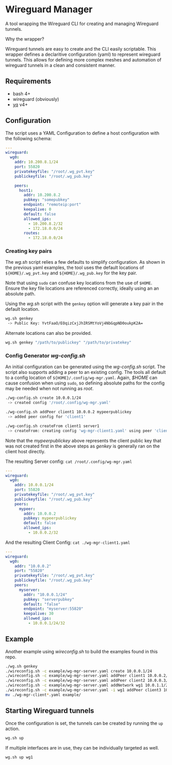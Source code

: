 Wireguard Manager
=================

A tool wrapping the Wireguard CLI for creating and managing 
Wireguard tunnels.

Why the wrapper?   

Wireguard tunnels are easy to create and the CLI easily scriptable. 
This wrapper defines a declaritive configuration (yaml) to represent 
wireguard tunnels. This allows for defining more complex meshes
and automation of wireguard tunnels in a clean and consistent manner.


## Requirements

- bash 4+
- wireguard (obviously)
- [yq](https://github.com/mikefarah/yq) v4+


## Configuration

The script uses a YAML Configuration to define a host configuration 
with the following schema:
```yaml
---
wireguard:
  wg0:
    addr: 10.200.8.1/24
    port: 55820
    privatekeyfile: "/root/.wg_pvt.key"
    publickeyfile: "/root/.wg_pub.key"

    peers:
      host1:
        addr: 10.200.8.2
        pubkey: "somepubkey"
        endpoint: "remoteip:port"
        keepalive: 0
        default: false
        allowed_ips:
          - 10.200.8.2/32
          - 172.18.0.0/24
        routes:
          - 172.18.0.0/24
```

### Creating key pairs

The *wg.sh* script relies a few defaults to simplify configuration.
As shown in the previous yaml examples, the tool uses the default
locations of `${HOME}/.wg_pvt.key` and `${HOME}/.wg_pub.key` for
the key pair.

Note that using `sudo` can confuse key locations
from the use of `$HOME`. Ensure the key file locations are referenced 
correctly, ideally using an an absolute path.

Using the *wg.sh* script with the `genkey` option will generate a key pair
in the default location.
```sh
wg.sh genkey
 -> Public Key: YvtFaaO/EOqizCxjJhIRSMtYoVj4NbGqpND0oukpK2A=
```

Alternate locations can also be provided.
```sh
wg.sh genkey "/path/to/publickey" "/path/to/privatekey"
```

### Config Generator *wg-config.sh*

An initial configuration can be generated using the *wg-config.sh* script.
The script also supports adding a peer to an existing config. The tools all
default to a config location of `${HOME}/.config/wg-mgr.yaml`. Again, 
*$HOME* can cause confusion when using `sudo`, so defining absolute paths 
for the config may be needed when not running as *root*.
```sh
./wg-config.sh create 10.0.0.1/24
 -> created config '/root/.config/wg-mgr.yaml'

./wg-config.sh addPeer client1 10.0.0.2 mypeerpublickey
 -> added peer config for 'client1'

./wg-config.sh createFrom client1 server1
 -> createFrom: creating config 'wg-mgr-client1.yaml' using peer 'client1'
```

Note that the *mypeerpublickey* above represents the client public key 
that was not created first in the above steps as *genkey* is generally 
ran on the client host directly.


The resulting Server config: `cat /root/.config/wg-mgr.yaml`
```yaml
---
wireguard:
  wg0:
    addr: 10.0.0.1/24
    port: 55820
    privatekeyfile: "/root/.wg_pvt.key"
    publickeyfile: "/root/.wg_pub.key"
    peers:
      mypeer:
        addr: 10.0.0.2
        pubkey: mypeerpublickey
        default: false
        allowed_ips:
          - 10.0.0.2/32
```

And the resulting Client Config: `cat ./wg-mgr-client1.yaml`
```yaml
---
wireguard:
  wg0:
    addr: "10.0.0.2"
    port: "55820"
    privatekeyfile: "/root/.wg_pvt.key"
    publickeyfile: "/root/.wg_pub.key"
    peers:
      myserver:
        addr: "10.0.0.1/24"
        pubkey: "serverpubkey"
        default: "false"
        endpoint: "myserver:55820"
        keepalive: 30
        allowed_ips:
          - 10.0.0.1/24/32
```

## Example

Another example using *wireconfig.sh* to build the examples found in this repo.
```sh
./wg.sh genkey
./wireconfig.sh -c example/wg-mgr-server.yaml create 10.0.0.1/24
./wireconfig.sh -c example/wg-mgr-server.yaml addPeer client1 10.0.0.2/24 client1pubkey
./wireconfig.sh -c example/wg-mgr-server.yaml addPeer client2 10.0.0.3/24 client2pubkey
./wireconfig.sh -c example/wg-mgr-server.yaml addNetwork wg1 10.0.1.1/24
./wireconfig.sh -c example/wg-mgr-server.yaml -i wg1 addPeer client3 10.0.1.2/24 client3pubkey
mv ./wg-mgr-client*.yaml example/
```

## Starting Wireguard tunnels

Once the configuration is set, the tunnels can be created by running the 
`up` action.
```sh
wg.sh up
```

If multiple interfaces are in use, they can be individually targeted as well.
```sh
wg.sh up wg1
```
